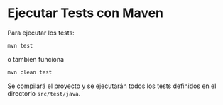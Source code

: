 # Ejecutar Tests con Maven

Para ejecutar los tests:

```bash
mvn test
```
o tambien funciona
```bash
mvn clean test
```

Se compilará el proyecto y se ejecutarán todos los tests definidos en el directorio `src/test/java`.
